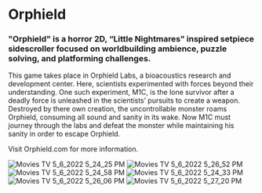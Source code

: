 # Orphield
### "Orphield" is a horror 2D, “Little Nightmares" inspired setpiece sidescroller focused on worldbuilding ambience, puzzle solving, and platforming challenges.
This game takes place in Orphield Labs, a bioacoustics research and development center. Here, scientists experimented with forces beyond their understanding. One such experiment, M1C, is the lone survivor after a deadly force is unleashed in the scientists’ pursuits to create a weapon. Destroyed by there own creation, the uncontrollable monster roams Orphield, consuming all sound and sanity in its wake. Now M1C must journey through the labs and defeat the monster while maintaining his sanity in order to escape Orphield.

Visit Orphield.com for more information.

![Movies   TV 5_6_2022 5_24_25 PM](https://user-images.githubusercontent.com/73857450/167224104-c6c67c19-6c26-4e6f-beaa-687a4192b7c2.png)
![Movies   TV 5_6_2022 5_26_52 PM](https://user-images.githubusercontent.com/73857450/167224078-f5a401ef-0f29-47cb-8b32-28669fa62543.png)
![Movies   TV 5_6_2022 5_24_58 PM](https://user-images.githubusercontent.com/73857450/167224113-c2d7b55e-a8b6-449b-a658-ffefc6cb4c4d.png)
![Movies   TV 5_6_2022 5_24_33 PM](https://user-images.githubusercontent.com/73857450/167223980-e64fd78d-2d4e-4e2c-bfe9-30600b3ceb57.png)
![Movies   TV 5_6_2022 5_26_06 PM](https://user-images.githubusercontent.com/73857450/167224009-1e4ef730-8da4-4ee1-852a-413f16400d78.png)
![Movies   TV 5_6_2022 5_27_20 PM](https://user-images.githubusercontent.com/73857450/167224177-4f075034-8f96-49f6-9105-06e2e85ee5b8.png)
